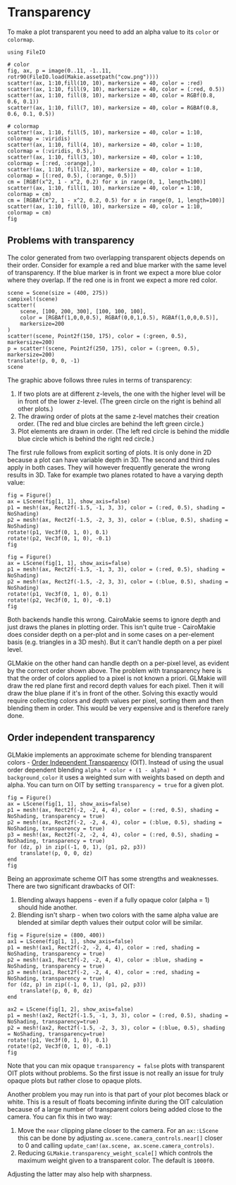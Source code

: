 # Transparency

To make a plot transparent you need to add an alpha value to its `color` or `colormap`.

```@figure
using FileIO

# color
fig, ax, p = image(0..11, -1..11, rotr90(FileIO.load(Makie.assetpath("cow.png"))))
scatter!(ax, 1:10,fill(10, 10), markersize = 40, color = :red)
scatter!(ax, 1:10, fill(9, 10), markersize = 40, color = (:red, 0.5))
scatter!(ax, 1:10, fill(8, 10), markersize = 40, color = RGBf(0.8, 0.6, 0.1))
scatter!(ax, 1:10, fill(7, 10), markersize = 40, color = RGBAf(0.8, 0.6, 0.1, 0.5))

# colormap
scatter!(ax, 1:10, fill(5, 10), markersize = 40, color = 1:10, colormap = :viridis)
scatter!(ax, 1:10, fill(4, 10), markersize = 40, color = 1:10, colormap = (:viridis, 0.5),)
scatter!(ax, 1:10, fill(3, 10), markersize = 40, color = 1:10, colormap = [:red, :orange],)
scatter!(ax, 1:10, fill(2, 10), markersize = 40, color = 1:10, colormap = [(:red, 0.5), (:orange, 0.5)])
cm = [RGBf(x^2, 1 - x^2, 0.2) for x in range(0, 1, length=100)]
scatter!(ax, 1:10, fill(1, 10), markersize = 40, color = 1:10, colormap = cm)
cm = [RGBAf(x^2, 1 - x^2, 0.2, 0.5) for x in range(0, 1, length=100)]
scatter!(ax, 1:10, fill(0, 10), markersize = 40, color = 1:10, colormap = cm)
fig
```


## Problems with transparency

The color generated from two overlapping transparent objects depends on their order. Consider for example a red and blue marker with the same level of transparency. If the blue marker is in front we expect a more blue color where they overlap. If the red one is in front we expect a more red color.

```@figure
scene = Scene(size = (400, 275))
campixel!(scene)
scatter!(
    scene, [100, 200, 300], [100, 100, 100],
    color = [RGBAf(1,0,0,0.5), RGBAf(0,0,1,0.5), RGBAf(1,0,0,0.5)],
    markersize=200
)
scatter!(scene, Point2f(150, 175), color = (:green, 0.5), markersize=200)
p = scatter!(scene, Point2f(250, 175), color = (:green, 0.5), markersize=200)
translate!(p, 0, 0, -1)
scene
```

The graphic above follows three rules in terms of transparency:

1. If two plots are at different z-levels, the one with the higher level will be in front of the lower z-level. (The  green circle on the right is behind all other plots.)
2. The drawing order of plots at the same z-level matches their creation order. (The red and blue circles are behind the left green circle.)
3. Plot elements are drawn in order. (The left red circle is behind the middle blue circle which is behind the right red circle.)

The first rule follows from explicit sorting of plots. It is only done in 2D because a plot can have variable depth in 3D. The second and third rules apply in both cases. They will however frequently generate the wrong results in 3D. Take for example two planes rotated to have a varying depth value:

```@figure
fig = Figure()
ax = LScene(fig[1, 1], show_axis=false)
p1 = mesh!(ax, Rect2f(-1.5, -1, 3, 3), color = (:red, 0.5), shading = NoShading)
p2 = mesh!(ax, Rect2f(-1.5, -2, 3, 3), color = (:blue, 0.5), shading = NoShading)
rotate!(p1, Vec3f(0, 1, 0), 0.1)
rotate!(p2, Vec3f(0, 1, 0), -0.1)
fig
```


```@figure backend=GLMakie
fig = Figure()
ax = LScene(fig[1, 1], show_axis=false)
p1 = mesh!(ax, Rect2f(-1.5, -1, 3, 3), color = (:red, 0.5), shading = NoShading)
p2 = mesh!(ax, Rect2f(-1.5, -2, 3, 3), color = (:blue, 0.5), shading = NoShading)
rotate!(p1, Vec3f(0, 1, 0), 0.1)
rotate!(p2, Vec3f(0, 1, 0), -0.1)
fig
```

Both backends handle this wrong. CairoMakie seems to ignore depth and just draws the planes in plotting order. This isn't quite true - CairoMakie does consider depth on a per-plot and in some cases on a per-element basis (e.g. triangles in a 3D mesh). But it can't handle depth on a per pixel level.

GLMakie on the other hand can handle depth on a per-pixel level, as evident by the correct order shown above. The problem with transparency here is that the order of colors applied to a pixel is not known a priori. GLMakie will draw the red plane first and record depth values for each pixel. Then it will draw the blue plane if it's in front of the other. Solving this exactly would require collecting colors and depth values per pixel, sorting them and then blending them in order. This would be very expensive and is therefore rarely done.


## Order independent transparency

GLMakie implements an approximate scheme for blending transparent colors - [Order Independent Transparency](https://jcgt.org/published/0002/02/09/) (OIT). Instead of using the usual order dependent blending `alpha * color + (1 - alpha) * background_color` it uses a weighted sum with weights based on depth and alpha. You can turn on OIT by setting `transparency = true` for a given plot.

```@figure backend=GLMakie
fig = Figure()
ax = LScene(fig[1, 1], show_axis=false)
p1 = mesh!(ax, Rect2f(-2, -2, 4, 4), color = (:red, 0.5), shading = NoShading, transparency = true)
p2 = mesh!(ax, Rect2f(-2, -2, 4, 4), color = (:blue, 0.5), shading = NoShading, transparency = true)
p3 = mesh!(ax, Rect2f(-2, -2, 4, 4), color = (:red, 0.5), shading = NoShading, transparency = true)
for (dz, p) in zip((-1, 0, 1), (p1, p2, p3))
    translate!(p, 0, 0, dz)
end
fig
```

Being an approximate scheme OIT has some strengths and weaknesses. There are two significant drawbacks of OIT:
1. Blending always happens - even if a fully opaque color (alpha = 1) should hide another.
2. Blending isn't sharp - when two colors with the same alpha value are blended at similar depth values their output color will be similar.

```@figure backend=GLMakie
fig = Figure(size = (800, 400))
ax1 = LScene(fig[1, 1], show_axis=false)
p1 = mesh!(ax1, Rect2f(-2, -2, 4, 4), color = :red, shading = NoShading, transparency = true)
p2 = mesh!(ax1, Rect2f(-2, -2, 4, 4), color = :blue, shading = NoShading, transparency = true)
p3 = mesh!(ax1, Rect2f(-2, -2, 4, 4), color = :red, shading = NoShading, transparency = true)
for (dz, p) in zip((-1, 0, 1), (p1, p2, p3))
    translate!(p, 0, 0, dz)
end

ax2 = LScene(fig[1, 2], show_axis=false)
p1 = mesh!(ax2, Rect2f(-1.5, -1, 3, 3), color = (:red, 0.5), shading = NoShading, transparency=true)
p2 = mesh!(ax2, Rect2f(-1.5, -2, 3, 3), color = (:blue, 0.5), shading = NoShading, transparency=true)
rotate!(p1, Vec3f(0, 1, 0), 0.1)
rotate!(p2, Vec3f(0, 1, 0), -0.1)
fig
```

Note that you can mix opaque `transparency = false` plots with transparent OIT plots without problems. So the first issue is not really an issue for truly opaque plots but rather close to opaque plots.

Another problem you may run into is that part of your plot becomes black or white. This is a result of floats becoming infinite during the OIT calculation because of a large number of transparent colors being added close to the camera. You can fix this in two way:

1. Move the `near` clipping plane closer to the camera. For an `ax::LScene` this can be done by adjusting `ax.scene.camera_controls.near[]` closer to 0 and calling `update_cam!(ax.scene, ax.scene.camera_controls)`.
2. Reducing `GLMakie.transparency_weight_scale[]` which controls the maximum weight given to a transparent color. The default is `1000f0`.

Adjusting the latter may also help with sharpness.
